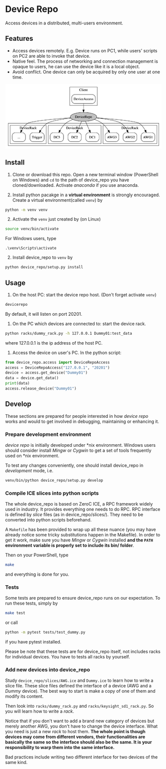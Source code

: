 # Device Repo

Access devices in a distributed, multi-users environment.

## Features

- Access devices remotely. E.g. Device runs on PC1, while users' scripts on PC2 are able to
invoke that device.
- Native feel. The process of networking and connection management is opaque to users, he can
use the device like it is a local object.
- Avoid conflict. One device can only be acquired by only one user at one time.

![Object graph](docs/structure.png)

## Install

1. Clone or download this repo. Open a new terminal window (PowerShell on Windows) and
`cd` to the path of device_repo you have cloned/downloaded. Activate _anaconda_ if you use anaconda.

1. Install python pacakge in a **virtual environment** is strongly encouraged.
Create a virtual environment(called `venv`) by
```bash
python -m venv venv
```

2. Activate the `venv` just created by (on Linux)
```bash
source venv/bin/activate
```
For Windows users, type
```
.\venv\Scripts\activate
```

2. Install device_repo to `venv` by
```bash
python device_repo/setup.py install
```

## Usage

1. On the host PC: start the device repo host. (Don't forget activate `venv`)
```bash
devicerepo
```
   By default, it will listen on port 20201.
   
1. On the PC which devices are connected to: start the device rack.
```bash
python racks/dummy_rack.py -h 127.0.0.1 Dummy01:test_data
```
   where 127.0.0.1 is the ip address of the host PC.
   
1. Access the device on user's PC. In the python script:
```python
from device_repo.access import DeviceRepoAccess
access = DeviceRepoAccess("127.0.0.1", "20201") 
device = access.get_device("Dummy01")
data = device.get_data()
print(data)
access.release_device("Dummy01")
```

## Develop

These sections are prepared for people interested in how _device repo_ works and
would to get involved in debugging, maintaining or enhancing it.

### Prepare development environment

_device repo_ is initially developed under *nix environment. Windows users should
consider install _Mingw_ or _Cygwin_ to get a set of tools frequently used on *nix
environment.

To test any changes conveniently, one should install device_repo in _development_
mode, i.e.
```bash
venv/bin/python device_repo/setup.py develop
```

### Compile ICE slices into python scripts

The whole device_repo is based on ZeroC ICE, a RPC framework widely used in industry.
It provides everything one needs to do RPC. RPC interface is defined by _slice_ files
(as in device_repo/slices/). They need to be converted into python scripts beforehand.

A `Makefile` has been provided to wrap up all these nuance (you may have already
notice some tricky substitutions happen in the Makefile). In order to get it work,
make sure you have _Mingw_ or _Cygwin_ installed **and the `PATH` environment variable
is properly set to include its bin/ folder**.

Then on your PowerShell, type
```bash
make
```
and everything is done for you.

### Tests

Some tests are prepared to ensure device_repo runs on our expectation. To run these tests,
simply by
```bash
make test
```
or call
```bash
python -m pytest tests/test_dummy.py
```
if you have pytest installed.

Please be note that these tests are for device_repo itself, not includes racks for
individual devices. You have to tests all racks by yourself.

### Add new devices into device_repo

Study `device_repo/slices/AWG.ice` and `Dummy.ice` to learn how to write a slice file.
These slice files defined the interface of a device (AWG and a _Dummy_ device).
The best way to start is make a copy of one of them and modify its content.

Then look into `racks/dummy_rack.py` and `racks/keysight_sd1_rack.py`. So you will
learn how to write a _rack_.

Notice that if you don't want to add a brand new category of devices but merely
another AWG, you don't have to change the device interface. What you need is just
a new _rack_ to host them. **The whole point is though devices may come from 
different vendors, their functionalities are basically the same so the interface 
should also be the same. It is your responsibility to warp them into the same 
interface.**

Bad practices include writing two different interface for two devices of the same
kind.
